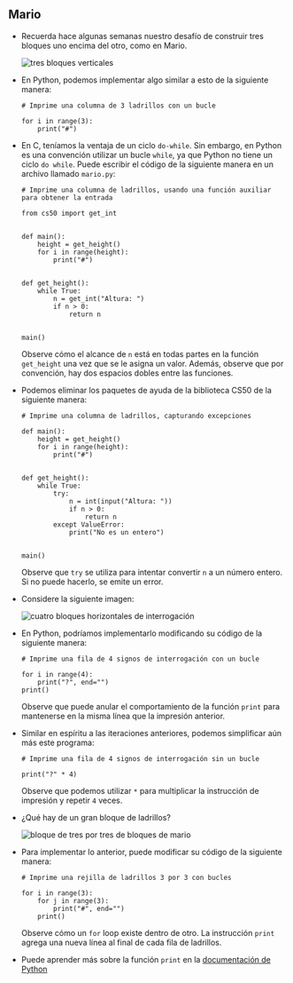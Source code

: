 Mario
-----

*   Recuerda hace algunas semanas nuestro desafío de construir tres bloques uno encima del otro, como en Mario.
    
    ![tres bloques verticales](https://cs50.harvard.edu/x/2023/notes/6/cs50Week6Slide073.png "bloques de mario")
    
*   En Python, podemos implementar algo similar a esto de la siguiente manera:
    
        # Imprime una columna de 3 ladrillos con un bucle
        
        for i in range(3):
            print("#")
        
    
*   En C, teníamos la ventaja de un ciclo `do-while`. Sin embargo, en Python es una convención utilizar un bucle `while`, ya que Python no tiene un ciclo `do while`. Puede escribir el código de la siguiente manera en un archivo llamado `mario.py`:
    
        # Imprime una columna de ladrillos, usando una función auxiliar para obtener la entrada
        
        from cs50 import get_int
        
        
        def main():
            height = get_height()
            for i in range(height):
                print("#")
        
        
        def get_height():
            while True:
                n = get_int("Altura: ")
                if n > 0:
                    return n
        
        
        main()
        
    
    Observe cómo el alcance de `n` está en todas partes en la función `get_height` una vez que se le asigna un valor. Además, observe que por convención, hay dos espacios dobles entre las funciones.
    
*   Podemos eliminar los paquetes de ayuda de la biblioteca CS50 de la siguiente manera:
    
        # Imprime una columna de ladrillos, capturando excepciones
        
        def main():
            height = get_height()
            for i in range(height):
                print("#")
        
        
        def get_height():
            while True:
                try:
                    n = int(input("Altura: "))
                    if n > 0:
                        return n
                except ValueError:
                    print("No es un entero")
        
        
        main()
        
    
    Observe que `try` se utiliza para intentar convertir `n` a un número entero. Si no puede hacerlo, se emite un error.
    
*   Considere la siguiente imagen:
    
    ![cuatro bloques horizontales de interrogación](https://cs50.harvard.edu/x/2023/notes/6/cs50Week6Slide075.png "bloques de mario")
    
*   En Python, podríamos implementarlo modificando su código de la siguiente manera:
    
        # Imprime una fila de 4 signos de interrogación con un bucle
        
        for i in range(4):
            print("?", end="")
        print()
        
    
    Observe que puede anular el comportamiento de la función `print` para mantenerse en la misma línea que la impresión anterior.
    
*   Similar en espíritu a las iteraciones anteriores, podemos simplificar aún más este programa:
    
        # Imprime una fila de 4 signos de interrogación sin un bucle
        
        print("?" * 4)
        
    
    Observe que podemos utilizar `*` para multiplicar la instrucción de impresión y repetir `4` veces.
    
*   ¿Qué hay de un gran bloque de ladrillos?
    
    ![bloque de tres por tres de bloques de mario](https://cs50.harvard.edu/x/2023/notes/6/cs50Week6Slide078.png "bloques de mario")
    
*   Para implementar lo anterior, puede modificar su código de la siguiente manera:
    
        # Imprime una rejilla de ladrillos 3 por 3 con bucles
        
        for i in range(3):
            for j in range(3):
                print("#", end="")
            print()
        
    
    Observe cómo un `for` loop existe dentro de otro. La instrucción `print` agrega una nueva línea al final de cada fila de ladrillos.
    
*   Puede aprender más sobre la función `print` en la [documentación de Python](https://docs.python.org/3/library/functions.html#print)